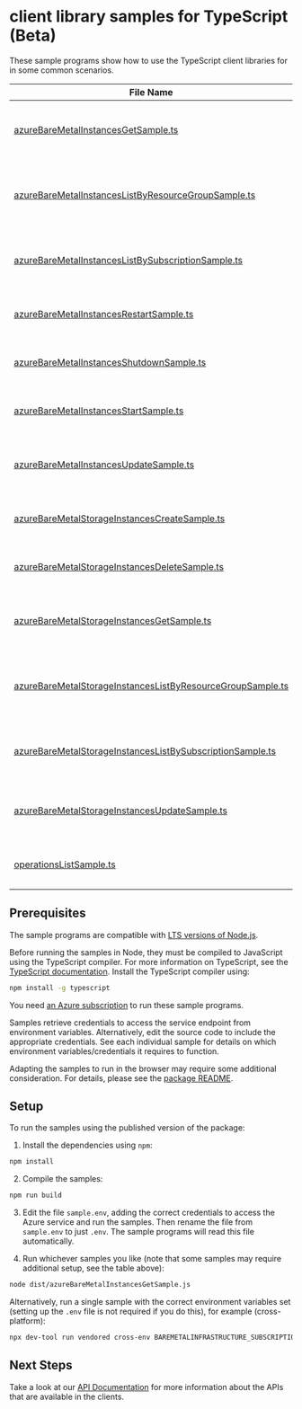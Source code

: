 # client library samples for TypeScript (Beta)

These sample programs show how to use the TypeScript client libraries for in some common scenarios.

| **File Name**                                                                                                         | **Description**                                                                                                                                                                                                                                                                                                                                                                        |
| --------------------------------------------------------------------------------------------------------------------- | -------------------------------------------------------------------------------------------------------------------------------------------------------------------------------------------------------------------------------------------------------------------------------------------------------------------------------------------------------------------------------------- |
| [azureBareMetalInstancesGetSample.ts][azurebaremetalinstancesgetsample]                                               | Gets an Azure Bare Metal Instance for the specified subscription, resource group, and instance name. x-ms-original-file: specification/baremetalinfrastructure/resource-manager/Microsoft.BareMetalInfrastructure/preview/2023-08-04-preview/examples/AzureBareMetalInstances_Get.json                                                                                                 |
| [azureBareMetalInstancesListByResourceGroupSample.ts][azurebaremetalinstanceslistbyresourcegroupsample]               | Gets a list of Azure Bare Metal Instances in the specified subscription and resource group. The operations returns various properties of each Azure Bare Metal Instance. x-ms-original-file: specification/baremetalinfrastructure/resource-manager/Microsoft.BareMetalInfrastructure/preview/2023-08-04-preview/examples/AzureBareMetalInstances_ListByResourceGroup.json             |
| [azureBareMetalInstancesListBySubscriptionSample.ts][azurebaremetalinstanceslistbysubscriptionsample]                 | Returns a list of Azure Bare Metal Instances in the specified subscription. The operations returns various properties of each Azure Bare Metal Instance. x-ms-original-file: specification/baremetalinfrastructure/resource-manager/Microsoft.BareMetalInfrastructure/preview/2023-08-04-preview/examples/AzureBareMetalInstances_ListBySubscription.json                              |
| [azureBareMetalInstancesRestartSample.ts][azurebaremetalinstancesrestartsample]                                       | The operation to restart an Azure Bare Metal Instance x-ms-original-file: specification/baremetalinfrastructure/resource-manager/Microsoft.BareMetalInfrastructure/preview/2023-08-04-preview/examples/AzureBareMetalInstances_Restart.json                                                                                                                                            |
| [azureBareMetalInstancesShutdownSample.ts][azurebaremetalinstancesshutdownsample]                                     | The operation to shutdown an Azure Bare Metal Instance x-ms-original-file: specification/baremetalinfrastructure/resource-manager/Microsoft.BareMetalInfrastructure/preview/2023-08-04-preview/examples/AzureBareMetalInstances_Shutdown.json                                                                                                                                          |
| [azureBareMetalInstancesStartSample.ts][azurebaremetalinstancesstartsample]                                           | The operation to start an Azure Bare Metal instance x-ms-original-file: specification/baremetalinfrastructure/resource-manager/Microsoft.BareMetalInfrastructure/preview/2023-08-04-preview/examples/AzureBareMetalInstances_Start.json                                                                                                                                                |
| [azureBareMetalInstancesUpdateSample.ts][azurebaremetalinstancesupdatesample]                                         | Patches the Tags field of a Azure Bare Metal Instance for the specified subscription, resource group, and instance name. x-ms-original-file: specification/baremetalinfrastructure/resource-manager/Microsoft.BareMetalInfrastructure/preview/2023-08-04-preview/examples/AzureBareMetalInstances_PatchTags_Delete.json                                                                |
| [azureBareMetalStorageInstancesCreateSample.ts][azurebaremetalstorageinstancescreatesample]                           | Create an azure bare metal storage resource. x-ms-original-file: specification/baremetalinfrastructure/resource-manager/Microsoft.BareMetalInfrastructure/preview/2023-08-04-preview/examples/AzureBareMetalStorageInstances_Create.json                                                                                                                                               |
| [azureBareMetalStorageInstancesDeleteSample.ts][azurebaremetalstorageinstancesdeletesample]                           | Delete an AzureBareMetalStorageInstance. x-ms-original-file: specification/baremetalinfrastructure/resource-manager/Microsoft.BareMetalInfrastructure/preview/2023-08-04-preview/examples/AzureBareMetalStorageInstances_Delete.json                                                                                                                                                   |
| [azureBareMetalStorageInstancesGetSample.ts][azurebaremetalstorageinstancesgetsample]                                 | Gets an Azure Bare Metal Storage instance for the specified subscription, resource group, and instance name. x-ms-original-file: specification/baremetalinfrastructure/resource-manager/Microsoft.BareMetalInfrastructure/preview/2023-08-04-preview/examples/AzureBareMetalStorageInstances_Get.json                                                                                  |
| [azureBareMetalStorageInstancesListByResourceGroupSample.ts][azurebaremetalstorageinstanceslistbyresourcegroupsample] | Gets a list of AzureBareMetalStorage instances in the specified subscription and resource group. The operations returns various properties of each Azure Bare Metal Instance. x-ms-original-file: specification/baremetalinfrastructure/resource-manager/Microsoft.BareMetalInfrastructure/preview/2023-08-04-preview/examples/AzureBareMetalStorageInstances_ListByResourceGroup.json |
| [azureBareMetalStorageInstancesListBySubscriptionSample.ts][azurebaremetalstorageinstanceslistbysubscriptionsample]   | Gets a list of AzureBareMetalStorage instances in the specified subscription. The operations returns various properties of each Azure Bare Metal Instance. x-ms-original-file: specification/baremetalinfrastructure/resource-manager/Microsoft.BareMetalInfrastructure/preview/2023-08-04-preview/examples/AzureBareMetalStorageInstances_ListBySubscription.json                     |
| [azureBareMetalStorageInstancesUpdateSample.ts][azurebaremetalstorageinstancesupdatesample]                           | Patches the Tags field of a Azure Bare Metal Storage instance for the specified subscription, resource group, and instance name. x-ms-original-file: specification/baremetalinfrastructure/resource-manager/Microsoft.BareMetalInfrastructure/preview/2023-08-04-preview/examples/AzureBareMetalStorageInstances_PatchTags_Delete.json                                                 |
| [operationsListSample.ts][operationslistsample]                                                                       | Gets a list of AzureBareMetal management operations. x-ms-original-file: specification/baremetalinfrastructure/resource-manager/Microsoft.BareMetalInfrastructure/preview/2023-08-04-preview/examples/AzureBareMetalOperations_List.json                                                                                                                                               |

## Prerequisites

The sample programs are compatible with [LTS versions of Node.js](https://github.com/nodejs/release#release-schedule).

Before running the samples in Node, they must be compiled to JavaScript using the TypeScript compiler. For more information on TypeScript, see the [TypeScript documentation][typescript]. Install the TypeScript compiler using:

```bash
npm install -g typescript
```

You need [an Azure subscription][freesub] to run these sample programs.

Samples retrieve credentials to access the service endpoint from environment variables. Alternatively, edit the source code to include the appropriate credentials. See each individual sample for details on which environment variables/credentials it requires to function.

Adapting the samples to run in the browser may require some additional consideration. For details, please see the [package README][package].

## Setup

To run the samples using the published version of the package:

1. Install the dependencies using `npm`:

```bash
npm install
```

2. Compile the samples:

```bash
npm run build
```

3. Edit the file `sample.env`, adding the correct credentials to access the Azure service and run the samples. Then rename the file from `sample.env` to just `.env`. The sample programs will read this file automatically.

4. Run whichever samples you like (note that some samples may require additional setup, see the table above):

```bash
node dist/azureBareMetalInstancesGetSample.js
```

Alternatively, run a single sample with the correct environment variables set (setting up the `.env` file is not required if you do this), for example (cross-platform):

```bash
npx dev-tool run vendored cross-env BAREMETALINFRASTRUCTURE_SUBSCRIPTION_ID="<baremetalinfrastructure subscription id>" BAREMETALINFRASTRUCTURE_RESOURCE_GROUP="<baremetalinfrastructure resource group>" node dist/azureBareMetalInstancesGetSample.js
```

## Next Steps

Take a look at our [API Documentation][apiref] for more information about the APIs that are available in the clients.

[azurebaremetalinstancesgetsample]: https://github.com/Azure/azure-sdk-for-js/blob/main/sdk/baremetalinfrastructure/arm-baremetalinfrastructure/samples/v1-beta/typescript/src/azureBareMetalInstancesGetSample.ts
[azurebaremetalinstanceslistbyresourcegroupsample]: https://github.com/Azure/azure-sdk-for-js/blob/main/sdk/baremetalinfrastructure/arm-baremetalinfrastructure/samples/v1-beta/typescript/src/azureBareMetalInstancesListByResourceGroupSample.ts
[azurebaremetalinstanceslistbysubscriptionsample]: https://github.com/Azure/azure-sdk-for-js/blob/main/sdk/baremetalinfrastructure/arm-baremetalinfrastructure/samples/v1-beta/typescript/src/azureBareMetalInstancesListBySubscriptionSample.ts
[azurebaremetalinstancesrestartsample]: https://github.com/Azure/azure-sdk-for-js/blob/main/sdk/baremetalinfrastructure/arm-baremetalinfrastructure/samples/v1-beta/typescript/src/azureBareMetalInstancesRestartSample.ts
[azurebaremetalinstancesshutdownsample]: https://github.com/Azure/azure-sdk-for-js/blob/main/sdk/baremetalinfrastructure/arm-baremetalinfrastructure/samples/v1-beta/typescript/src/azureBareMetalInstancesShutdownSample.ts
[azurebaremetalinstancesstartsample]: https://github.com/Azure/azure-sdk-for-js/blob/main/sdk/baremetalinfrastructure/arm-baremetalinfrastructure/samples/v1-beta/typescript/src/azureBareMetalInstancesStartSample.ts
[azurebaremetalinstancesupdatesample]: https://github.com/Azure/azure-sdk-for-js/blob/main/sdk/baremetalinfrastructure/arm-baremetalinfrastructure/samples/v1-beta/typescript/src/azureBareMetalInstancesUpdateSample.ts
[azurebaremetalstorageinstancescreatesample]: https://github.com/Azure/azure-sdk-for-js/blob/main/sdk/baremetalinfrastructure/arm-baremetalinfrastructure/samples/v1-beta/typescript/src/azureBareMetalStorageInstancesCreateSample.ts
[azurebaremetalstorageinstancesdeletesample]: https://github.com/Azure/azure-sdk-for-js/blob/main/sdk/baremetalinfrastructure/arm-baremetalinfrastructure/samples/v1-beta/typescript/src/azureBareMetalStorageInstancesDeleteSample.ts
[azurebaremetalstorageinstancesgetsample]: https://github.com/Azure/azure-sdk-for-js/blob/main/sdk/baremetalinfrastructure/arm-baremetalinfrastructure/samples/v1-beta/typescript/src/azureBareMetalStorageInstancesGetSample.ts
[azurebaremetalstorageinstanceslistbyresourcegroupsample]: https://github.com/Azure/azure-sdk-for-js/blob/main/sdk/baremetalinfrastructure/arm-baremetalinfrastructure/samples/v1-beta/typescript/src/azureBareMetalStorageInstancesListByResourceGroupSample.ts
[azurebaremetalstorageinstanceslistbysubscriptionsample]: https://github.com/Azure/azure-sdk-for-js/blob/main/sdk/baremetalinfrastructure/arm-baremetalinfrastructure/samples/v1-beta/typescript/src/azureBareMetalStorageInstancesListBySubscriptionSample.ts
[azurebaremetalstorageinstancesupdatesample]: https://github.com/Azure/azure-sdk-for-js/blob/main/sdk/baremetalinfrastructure/arm-baremetalinfrastructure/samples/v1-beta/typescript/src/azureBareMetalStorageInstancesUpdateSample.ts
[operationslistsample]: https://github.com/Azure/azure-sdk-for-js/blob/main/sdk/baremetalinfrastructure/arm-baremetalinfrastructure/samples/v1-beta/typescript/src/operationsListSample.ts
[apiref]: https://docs.microsoft.com/javascript/api/@azure/arm-baremetalinfrastructure?view=azure-node-preview
[freesub]: https://azure.microsoft.com/free/
[package]: https://github.com/Azure/azure-sdk-for-js/tree/main/sdk/baremetalinfrastructure/arm-baremetalinfrastructure/README.md
[typescript]: https://www.typescriptlang.org/docs/home.html
